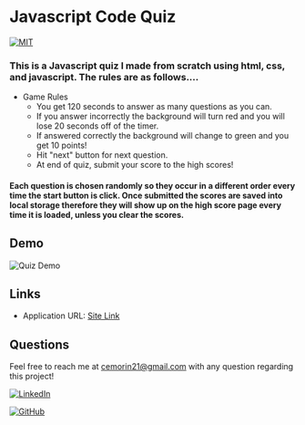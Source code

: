 # Javascript Code Quiz

[![MIT](https://img.shields.io/badge/license-MIT-green?style=plastic)](https://github.com/git/git-scm.com/blob/main/MIT-LICENSE.txt)

### This is a  Javascript quiz I made from scratch using html, css, and javascript. The rules are as follows....

* Game Rules
  * You get 120 seconds to answer as many questions as you can.
  * If you answer incorrectly the background will turn red and you will lose 20 seconds off of the timer.
  * If answered correctly the background will change to green and you get 10 points!
  * Hit "next" button for next question.
  * At end of quiz, submit your score to the high scores!

#### Each question is chosen randomly so they occur in a different order every time the start button is click. Once submitted the scores are saved into local storage therefore they will show up on the high score page every time it is loaded, unless you clear the scores.

## Demo

![Quiz Demo](images/quiz.gif)

## Links

* Application URL: [Site Link](https://cliffordmorin.github.io/Code-Quiz/)

## Questions

 Feel free to reach me at cemorin21@gmail.com with any question regarding this project!

 [![LinkedIn](https://img.shields.io/badge/My%20LinkedIn-Click%20Me!-grey?style=plastic&logo=LinkedIn&labelColor=blue)](https://www.linkedin.com/in/morin-clifford-129888a9/)

 [![GitHub](https://img.shields.io/badge/My%20GitHub-Click%20Me!-blueviolet?style=plastic&logo=GitHub)](https://github.com/CliffordMorin)
